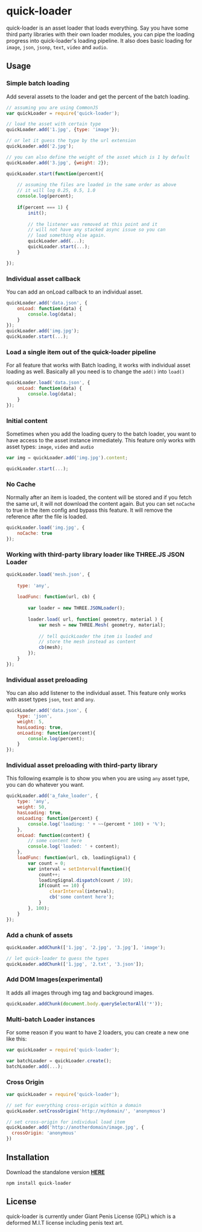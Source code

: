 # quick-loader

quick-loader is an asset loader that loads everything. Say you have some third party libraries with their own loader modules, you can pipe the loading progress into quick-loader's loading pipeline. It also does basic loading for `image`, `json`, `jsonp`, `text`, `video` and `audio`.

## Usage

### Simple batch loading

Add several assets to the loader and get the percent of the batch loading.

```js
// assuming you are using CommonJS
var quickLoader = require('quick-loader');

// load the asset with certain type
quickLoader.add('1.jpg', {type: 'image'});

// or let it guess the type by the url extension
quickLoader.add('2.jpg');

// you can also define the weight of the asset which is 1 by default
quickLoader.add('3.jpg', {weight: 2});

quickLoader.start(function(percent){
    
    // assuming the files are loaded in the same order as above
    // it will log 0.25, 0.5, 1.0
    console.log(percent);
    
    if(percent === 1) {
        init();
        
        // the listener was removed at this point and it
        // will not have any stacked async issue so you can
        // load something else again.
        quickLoader.add(...);
        quickLoader.start(...);
    }

});

```

### Individual asset callback
You can add an onLoad callback to an individual asset.
```js
quickLoader.add('data.json', {
    onLoad: function(data) {
        console.log(data);
    }
});
quickLoader.add('img.jpg');
quickLoader.start(...);

```

### Load a single item out of the quick-loader pipeline
For all feature that works with Batch loading, it works with individual asset loading as well. Basically all you need is to change the `add()` into `load()`
```js
quickLoader.load('data.json', {
    onLoad: function(data) {
        console.log(data);
    }
});

```

### Initial content
Sometimes when you add the loading query to the batch loader, you want to have access to the asset instance immediately. This feature only works with asset types: `image`, `video` and `audio`
```js
var img = quickLoader.add('img.jpg').content;

quickLoader.start(...);

```

### No Cache
Normally after an item is loaded, the content will be stored and if you fetch the same url, it will not download the content again. But you can set `noCache` to true in the item config and bypass this feature. It will remove the reference after the file is loaded.
```js
quickLoader.load('img.jpg', {
    noCache: true
});

```

### Working with third-party library loader like THREE.JS JSON Loader
```js
quickLoader.load('mesh.json', {
    
    type: 'any',
    
    loadFunc: function(url, cb) {
        
        var loader = new THREE.JSONLoader();
        
        loader.load( url, function( geometry, material ) {
            var mesh = new THREE.Mesh( geometry, material);
            
            // tell quickLoader the item is loaded and
            // store the mesh instead as content
            cb(mesh);
        });
    }
});

```

### Individual asset preloading
You can also add listener to the individual asset. This feature only works with asset types `json`, `text` and `any`.
```js
quickLoader.add('data.json', {
    type: 'json',
    weight: 5,
    hasLoading: true,
    onLoading: function(percent){
        console.log(percent);   
    }
});
```

### Individual asset preloading with third-party library
This following example is to show you when you are using `any` asset type, you can do whatever you want. 
```js
quickLoader.add('a_fake_loader', {
    type: 'any',
    weight: 50,
    hasLoading: true,
    onLoading: function(percent) {
        console.log('loading: ' + ~~(percent * 100) + '%');
    },
    onLoad: function(content) {
        // some content here
        console.log('loaded: ' + content);
    },
    loadFunc: function(url, cb, loadingSignal) {
        var count = 0;
        var interval = setInterval(function(){
            count++;
            loadingSignal.dispatch(count / 10);
            if(count == 10) {
                clearInterval(interval);
                cb('some content here');
            }
        }, 100);
    }
});
```

### Add a chunk of assets
```js
quickLoader.addChunk(['1.jpg', '2.jpg', '3.jpg'], 'image');

// let quick-loader to guess the types
quickLoader.addChunk(['1.jpg', '2.txt', '3.json']);
```

### Add DOM Images(experimental)
It adds all images through img tag and background images.
```js
quickLoader.addChunk(document.body.querySelectorAll('*'));
```

### Multi-batch Loader instances
For some reason if you want to have 2 loaders, you can create a new one like this:
```js
var quickLoader = require('quick-loader');

var batchLoader = quickLoader.create();
batchLoader.add(...);

```

### Cross Origin
```js
var quickLoader = require('quick-loader');

// set for everything cross-origin within a domain
quickLoader.setCrossOrigin('http://mydomain/', 'anonymous')

// set cross-origin for individual load item
quickLoader.add('http://anotherdomain/image.jpg', {
  crossOrigin: 'anonymous'
})

```


## Installation
Download the standalone version **[HERE](https://raw.githubusercontent.com/edankwan/quick-loader/master/dist/quickLoader.js)**

`npm install quick-loader`


## License
quick-loader is currently under Giant Penis License (GPL) which is a deformed M.I.T license including penis text art.